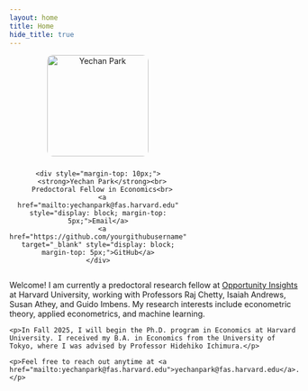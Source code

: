 ```yaml
---
layout: home
title: Home
hide_title: true
---
```


<!-- Import Font Awesome -->
<link rel="stylesheet" href="https://cdnjs.cloudflare.com/ajax/libs/font-awesome/6.5.0/css/all.min.css" integrity="sha512-papw7B7T2vluX56OQ6aH3t9fP9zLpP+fDYf34CTkC0DdCUfTTpRQ+OlxB1DYIkQkdrYQzElzVqOm2VoW3zmk4w==" crossorigin="anonymous" referrerpolicy="no-referrer" />

<!-- Main two-column layout -->
<div style="display: flex; flex-wrap: wrap; align-items: center; margin-bottom: 2rem;">

  <!-- Left: Portrait and Contact -->
  <div style="flex: 0 0 200px; text-align: center; margin-right: 30px;">
    <img src="/assets/img/Yechan_Park_Portrait.jpg" alt="Yechan Park" style="border-radius: 10px; width: 180px; height: auto; margin-bottom: 10px;">
    
    <div style="margin-top: 10px;">
      <strong>Yechan Park</strong><br>
      Predoctoral Fellow in Economics<br>
      <a href="mailto:yechanpark@fas.harvard.edu" style="display: block; margin-top: 5px;">Email</a>
      <a href="https://github.com/yourgithubusername" target="_blank" style="display: block; margin-top: 5px;">GitHub</a>
    </div>
  </div>

  <!-- Right: Main Introduction -->
  <div style="flex: 1;">
    <p>Welcome! I am currently a predoctoral research fellow at <a href="https://opportunityinsights.org/">Opportunity Insights</a> at Harvard University, working with Professors Raj Chetty, Isaiah Andrews, Susan Athey, and Guido Imbens. My research interests include econometric theory, applied econometrics, and machine learning.</p>

    <p>In Fall 2025, I will begin the Ph.D. program in Economics at Harvard University. I received my B.A. in Economics from the University of Tokyo, where I was advised by Professor Hidehiko Ichimura.</p>

    <p>Feel free to reach out anytime at <a href="mailto:yechanpark@fas.harvard.edu">yechanpark@fas.harvard.edu</a>.</p>
  </div>

</div>
